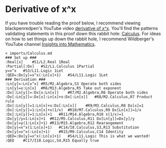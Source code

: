 # Derivative of x^x

If you have trouble reading the proof below,
I recommend viewing blackpenredpen's YouTube video [derivative of x^x](https://www.youtube.com/watch?v=l-iLg07zavc).
You'll find the patterns validating statements in this proof down this rabbit hole:
[Calculus](../imports/Calculus.md).
For ideas on how to set things up down the rabbit hole,
I recommend Wildberger's YouTube channel [Insights into Mathematics](https://www.youtube.com/c/njwildberger/about).
```korekto
< imports/Calculus.md
### Set up ###
:Real[x]	#S1/L2.Real 1Real
:Partial[:Dx]	#S2/L1.Calculus 1Partial
y=x^x	#S3/L11.Logic 1Let
:QED=:Dx[y]=x^x(:Ln[x]+1)	#S4/L11.Logic 1Let
### Derivation ###
:Ln[y]=:Ln[x^x]	#R5/M2.Algebra,S3 Operate both sides
:Ln[y]=x:Ln[x]	#R6/M13.Algebra,R5 Take out exponent
:Dx[:Ln[y]]=:Dx[x:Ln[x]]	#R7/M2.Algebra,R6 Operate both sides
:Dx[:Ln[y]]=:Dx[x]:Ln[x]+x:Dx[:Ln[x]]	#R8/M2.Calculus,R7 Product rule
:Dx[:Ln[y]]=1:Ln[x]+x:Dx[:Ln[x]]	#R9/M3.Calculus,R8 Dx[x]=1
:Dx[:Ln[y]]=1:Ln[x]+x(1/x)	#R10/M7.Calculus,R9 Dx[Ln[x]]=1/x
:Dx[:Ln[y]]=1:Ln[x]+1	#R11/M14.Algebra,R10 x(1/x)=1
:Dx[y]/y=1:Ln[x]+1	#R12/M5.Calculus,R11 Dx[Ln[y]]=Dx[y]/y
:Dx[y]=y(1:Ln[x]+1)	#R13/M15.Algebra,R12 Rearangement
:Dx[y]=x^x(1:Ln[x]+1)	#C14/I8.Calculus,S3,R13 Substitution
:Dx[y]=x^x(:Ln[x]+1)	#R15/M9.Calculus,C14 Identity
:QED=:Dx[y]=x^x(:Ln[x]+1)	#S4/L11.Logic This is what we wanted!
:QED	#C17/I10.Logic,S4,R15 Equally true
```

